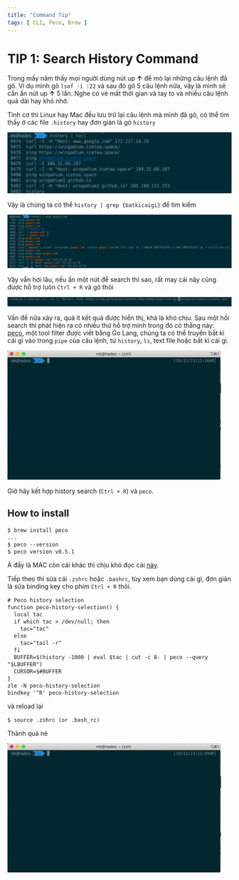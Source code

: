```yaml
---
title: "Command Tip"
tags: [ CLI, Peco, Brew ]
---
```


TIP 1: Search History Command
=============

Trong mấy năm thấy mọi người dùng nút up **↑** để mò lại những câu lệnh đã gõ. Ví dụ mình gõ ```lsof -i :22``` và sau đó
gõ 5 câu lệnh nữa, vậy là mình sẽ cần ấn nút up **↑** 5 lần. Nghe có vẻ mất thời gian và tay to và nhiều câu lệnh quá
dài hay khó nhớ.

Tình cơ thì Linux hay Mac đều lưu trữ lại câu lệnh mà mình đã gõ, có thể tìm thấy ở các file ```.history``` hay đơn giản
là gõ ```history```

![](../assets/img/command_history.png)

Vậy là chúng ta có thể ```history | grep {batkicaigi}``` để tìm kiếm

![](../assets/img/command_search_grep.png)

Vậy vẫn hơi lâu, nếu ấn một nút để search thì sao, rất may cái nãy cũng được hỗ trợ luôn ```Ctrl + R``` và gõ thôi

![](../assets/img/command_search_crtl_r.png)

Vấn đề nữa xảy ra, quá ít kết quả được hiển thị, khá là khó chịu.
Sau một hồi search thì phát hiện ra có nhiều thứ hỗ trợ mình trong đó có thằng
này: [peco](https://github.com/peco/peco), một tool filter được viết bằng Go Lang, chúng ta có thể truyền bất kì cái gì
vào trong ```pipe``` của câu lệnh, từ ```history```, ```ls```, text file hoặc bất kì cái gì.

![img.png](../assets/img/command_search_peco.webp)

Giờ hãy kết hợp history search (```Ctrl + R```) và ```peco```.

How to install
---------
```
$ brew install peco
...
$ peco --version
$ peco version v0.5.1
```
À đấy là MAC còn cái khác thì chịu khó đọc cái [này](https://github.com/peco/peco#installation).

Tiếp theo thì sửa cái ```.zshrc``` hoặc ```.bashrc```, tùy xem bạn dùng cái gì, đơn giản là sửa binding key cho phím ```Ctrl + R``` thôi.

```
# Peco history selection
function peco-history-selection() {
  local tac
  if which tac > /dev/null; then
    tac="tac"
  else
    tac="tail -r"
  fi
  BUFFER=$(history -1000 | eval $tac | cut -c 8- | peco --query "$LBUFFER")
  CURSOR=$#BUFFER
}
zle -N peco-history-selection
bindkey '^R' peco-history-selection
```
và reload lại
```
$ source .zshrc (or .bash_rc)
```
Thành quả nè

![](../assets/img/command_search_peco2.webp)

